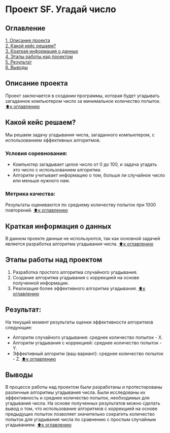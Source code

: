 # Проект SF. Угадай число

## Оглавление  
[1. Описание проекта](.README.md#Описание-проекта)  
[2. Какой кейс решаем?](.README.md#Какой-кейс-решаем)  
[3. Краткая информация о данных](.README.md#Краткая-информация-о-данных)  
[4. Этапы работы над проектом](.README.md#Этапы-работы-над-проектом)  
[5. Результат](.README.md#Результат)    
[6. Выводы](.README.md#Выводы)  

## Описание проекта
Проект заключается в создании программы, которая будет угадывать загаданное компьютером число за минимальное количество попыток.
[⬆️к оглавлению](.README.md#Оглавление)

## Какой кейс решаем?
Мы решаем задачу угадывания числа, загаданного компьютером, с использованием эффективных алгоритмов.

### Условия соревнования:

- Компьютер загадывает целое число от 0 до 100, и задача угадать это число с использованием алгоритма.
- Алгоритм учитывает информацию о том, больше ли случайное число или меньше нужного нам.

### Метрика качества:
Результаты оцениваются по среднему количеству попыток при 1000 повторений.
[⬆️к оглавлению](.README.md#Оглавление)

## Краткая информация о данных
В данном проекте данные не используются, так как основной задачей является разработка алгоритма угадывания числа.
[⬆️к оглавлению](.README.md#Оглавление)

## Этапы работы над проектом
1. Разработка простого алгоритма случайного угадывания.
2. Создание алгоритма угадывания с коррекцией на основе полученной информации.
3. Реализация более эффективного алгоритма угадывания.
[⬆️к оглавлению](.README.md#Оглавление)

## Результат:
На текущий момент результаты оценки эффективности алгоритмов следующие:

- Алгоритм случайного угадывания: среднее количество попыток - X.
- Алгоритм угадывания с коррекцией: среднее количество попыток - Y.
- Эффективный алгоритм (ваш вариант): среднее количество попыток - Z.
[⬆️к оглавлению](.README.md#Оглавление)

## Выводы
В процессе работы над проектом были разработаны и протестированы различные алгоритмы угадывания числа. 
Были исследованы их эффективность и среднее количество попыток, необходимых для угадывания числа. 
На основе полученных результатов можно сделать вывод о том, что использование алгоритмов с коррекцией на основе предыдущих попыток 
позволяет значительно сократить количество попыток для угадывания числа по сравнению с простым случайным угадыванием.
[⬆️к оглавлению](.README.md#Оглавление)
